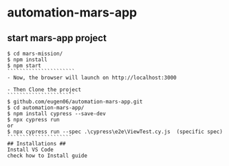 # automation-mars-app #
## start mars-app project ##
```````````````````````
$ cd mars-mission/
$ npm install
$ npm start
``````````````````````
- Now, the browser will launch on http://localhost:3000

- Then Clone the project
``````````````````````
$ github.com/eugen06/automation-mars-app.git
$ cd automation-mars-app/
$ npm install cypress --save-dev
$ npx cypress run 
or
$ npx cypress run --spec .\cypress\e2e\ViewTest.cy.js  (specific spec)
`````````````````````
## Installations ##
Install VS Code
check how to Install guide

